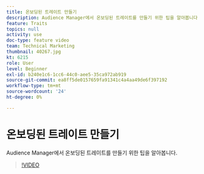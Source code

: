 ```yaml
---
title: 온보딩된 트레이트 만들기
description: Audience Manager에서 온보딩된 트레이트를 만들기 위한 팁을 알아봅니다.
feature: Traits
topics: null
activity: use
doc-type: feature video
team: Technical Marketing
thumbnail: 40267.jpg
kt: 6215
role: User
level: Beginner
exl-id: b240e1c6-1cc6-44c0-aee5-35ca972ab919
source-git-commit: ea8ff5de0157659fa91341c4a4aa49de6f397192
workflow-type: tm+mt
source-wordcount: '24'
ht-degree: 0%

---
```


# 온보딩된 트레이트 만들기

Audience Manager에서 온보딩된 트레이트를 만들기 위한 팁을 알아봅니다.

>[!VIDEO](https://video.tv.adobe.com/v/40267/?quality=12&learn=on)
